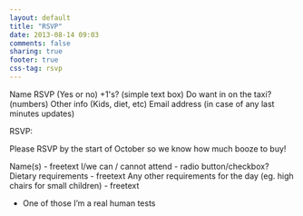 ```yaml
---
layout: default
title: "RSVP"
date: 2013-08-14 09:03
comments: false
sharing: true
footer: true
css-tag: rsvp
---
```

Name
RSVP (Yes or no)
+1's? (simple text box) <!-- Do you want the names of +1's? -->
Do want in on the taxi? (numbers)
Other info (Kids, diet, etc)
Email address (in case of any last minutes updates)

RSVP:

Please RSVP by the start of October so we know how much booze to buy!

Name(s) - freetext
I/we can / cannot attend - radio button/checkbox?
Dietary requirements - freetext
Any other requirements for the day (eg. high chairs for small children) - freetext
+ One of those I’m a real human tests
